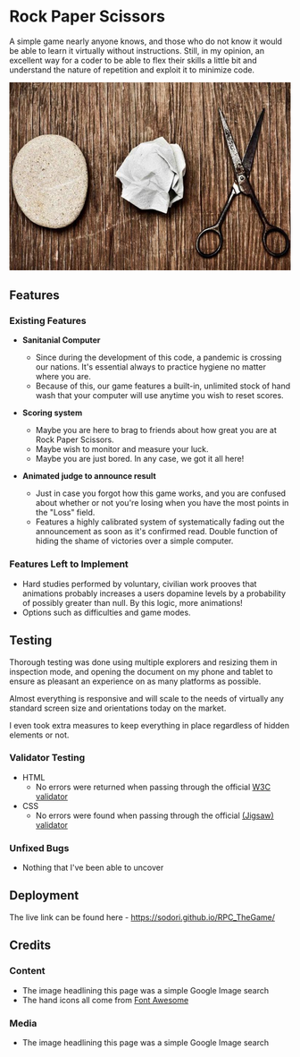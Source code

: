# Rock Paper Scissors

A simple game nearly anyone knows, and those who do not know it would be able to learn it virtually without instructions. Still, in my opinion, an excellent way for a coder to be able to flex their skills a little bit and understand the nature of repetition and exploit it to minimize code.

![RockPaperScissors](assets/media/rock-paper-scissors.jpg)

## Features 

### Existing Features

- __Sanitanial Computer__

  - Since during the development of this code, a pandemic is crossing our nations. It's essential always to practice hygiene no matter where you are.
  - Because of this, our game features a built-in, unlimited stock of hand wash that your computer will use anytime you wish to reset scores. 

- __Scoring system__

  - Maybe you are here to brag to friends about how great you are at Rock Paper Scissors.
  - Maybe wish to monitor and measure your luck.
  - Maybe you are just bored. In any case, we got it all here!

- __Animated judge to announce result__

  - Just in case you forgot how this game works, and you are confused about whether or not you're losing when you have the most points in the "Loss" field.
  - Features a highly calibrated system of systematically fading out the announcement as soon as it's confirmed read. Double function of hiding the shame of victories over a simple computer.

### Features Left to Implement

- Hard studies performed by voluntary, civilian work prooves that animations probably increases a users dopamine levels by a probability of possibly greater than null. By this logic, more animations!
- Options such as difficulties and game modes.

## Testing 

Thorough testing was done using multiple explorers and resizing them in inspection mode, and opening the document on my phone and tablet to ensure as pleasant an experience on as many platforms as possible.

Almost everything is responsive and will scale to the needs of virtually any standard screen size and orientations today on the market.

I even took extra measures to keep everything in place regardless of hidden elements or not.


### Validator Testing 

- HTML
  - No errors were returned when passing through the official [W3C validator](https://validator.w3.org/nu/?showsource=yes&useragent=Validator.nu%2FLV+http%3A%2F%2Fvalidator.w3.org%2Fservices&acceptlanguage=&doc=https%3A%2F%2Fgithub.com%2FSodori%2FRPC_TheGame%2Fblob%2Fmain%2Findex.html)
- CSS
  - No errors were found when passing through the official [(Jigsaw) validator](https://jigsaw.w3.org/css-validator/validator?uri=https%3A%2F%2Fgithub.com%2FSodori%2FRPC_TheGame%2Fblob%2Fmain%2Findex.html&profile=css3svg&usermedium=all&warning=1&vextwarning=&lang=en#css)

### Unfixed Bugs

- Nothing that I've been able to uncover

## Deployment

The live link can be found here - https://sodori.github.io/RPC_TheGame/


## Credits 

### Content 

- The image headlining this page was a simple Google Image search
- The hand icons all come from  [Font Awesome](https://fontawesome.com/)

### Media

- The image headlining this page was a simple Google Image search
